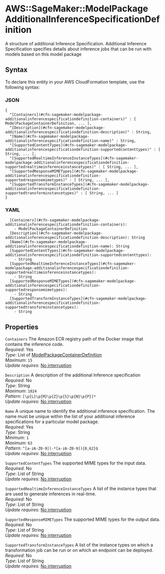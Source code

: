 # AWS::SageMaker::ModelPackage AdditionalInferenceSpecificationDefinition<a name="aws-properties-sagemaker-modelpackage-additionalinferencespecificationdefinition"></a>

A structure of additional Inference Specification\. Additional Inference Specification specifies details about inference jobs that can be run with models based on this model package

## Syntax<a name="aws-properties-sagemaker-modelpackage-additionalinferencespecificationdefinition-syntax"></a>

To declare this entity in your AWS CloudFormation template, use the following syntax:

### JSON<a name="aws-properties-sagemaker-modelpackage-additionalinferencespecificationdefinition-syntax.json"></a>

```
{
  "[Containers](#cfn-sagemaker-modelpackage-additionalinferencespecificationdefinition-containers)" : [ ModelPackageContainerDefinition, ... ],
  "[Description](#cfn-sagemaker-modelpackage-additionalinferencespecificationdefinition-description)" : String,
  "[Name](#cfn-sagemaker-modelpackage-additionalinferencespecificationdefinition-name)" : String,
  "[SupportedContentTypes](#cfn-sagemaker-modelpackage-additionalinferencespecificationdefinition-supportedcontenttypes)" : [ String, ... ],
  "[SupportedRealtimeInferenceInstanceTypes](#cfn-sagemaker-modelpackage-additionalinferencespecificationdefinition-supportedrealtimeinferenceinstancetypes)" : [ String, ... ],
  "[SupportedResponseMIMETypes](#cfn-sagemaker-modelpackage-additionalinferencespecificationdefinition-supportedresponsemimetypes)" : [ String, ... ],
  "[SupportedTransformInstanceTypes](#cfn-sagemaker-modelpackage-additionalinferencespecificationdefinition-supportedtransforminstancetypes)" : [ String, ... ]
}
```

### YAML<a name="aws-properties-sagemaker-modelpackage-additionalinferencespecificationdefinition-syntax.yaml"></a>

```
  [Containers](#cfn-sagemaker-modelpackage-additionalinferencespecificationdefinition-containers):
    - ModelPackageContainerDefinition
  [Description](#cfn-sagemaker-modelpackage-additionalinferencespecificationdefinition-description): String
  [Name](#cfn-sagemaker-modelpackage-additionalinferencespecificationdefinition-name): String
  [SupportedContentTypes](#cfn-sagemaker-modelpackage-additionalinferencespecificationdefinition-supportedcontenttypes):
    - String
  [SupportedRealtimeInferenceInstanceTypes](#cfn-sagemaker-modelpackage-additionalinferencespecificationdefinition-supportedrealtimeinferenceinstancetypes):
    - String
  [SupportedResponseMIMETypes](#cfn-sagemaker-modelpackage-additionalinferencespecificationdefinition-supportedresponsemimetypes):
    - String
  [SupportedTransformInstanceTypes](#cfn-sagemaker-modelpackage-additionalinferencespecificationdefinition-supportedtransforminstancetypes):
    - String
```

## Properties<a name="aws-properties-sagemaker-modelpackage-additionalinferencespecificationdefinition-properties"></a>

`Containers` <a name="cfn-sagemaker-modelpackage-additionalinferencespecificationdefinition-containers"></a>
The Amazon ECR registry path of the Docker image that contains the inference code\.  
_Required_: Yes  
_Type_: List of [ModelPackageContainerDefinition](aws-properties-sagemaker-modelpackage-modelpackagecontainerdefinition.md)  
_Maximum_: `15`  
_Update requires_: [No interruption](https://docs.aws.amazon.com/AWSCloudFormation/latest/UserGuide/using-cfn-updating-stacks-update-behaviors.html#update-no-interrupt)

`Description` <a name="cfn-sagemaker-modelpackage-additionalinferencespecificationdefinition-description"></a>
A description of the additional Inference specification  
_Required_: No  
_Type_: String  
_Maximum_: `1024`  
_Pattern_: `[\p{L}\p{M}\p{Z}\p{S}\p{N}\p{P}]*`  
_Update requires_: [No interruption](https://docs.aws.amazon.com/AWSCloudFormation/latest/UserGuide/using-cfn-updating-stacks-update-behaviors.html#update-no-interrupt)

`Name` <a name="cfn-sagemaker-modelpackage-additionalinferencespecificationdefinition-name"></a>
A unique name to identify the additional inference specification\. The name must be unique within the list of your additional inference specifications for a particular model package\.  
_Required_: Yes  
_Type_: String  
_Minimum_: `1`  
_Maximum_: `63`  
_Pattern_: `^[a-zA-Z0-9](-*[a-zA-Z0-9]){0,62}$`  
_Update requires_: [No interruption](https://docs.aws.amazon.com/AWSCloudFormation/latest/UserGuide/using-cfn-updating-stacks-update-behaviors.html#update-no-interrupt)

`SupportedContentTypes` <a name="cfn-sagemaker-modelpackage-additionalinferencespecificationdefinition-supportedcontenttypes"></a>
The supported MIME types for the input data\.  
_Required_: No  
_Type_: List of String  
_Update requires_: [No interruption](https://docs.aws.amazon.com/AWSCloudFormation/latest/UserGuide/using-cfn-updating-stacks-update-behaviors.html#update-no-interrupt)

`SupportedRealtimeInferenceInstanceTypes` <a name="cfn-sagemaker-modelpackage-additionalinferencespecificationdefinition-supportedrealtimeinferenceinstancetypes"></a>
A list of the instance types that are used to generate inferences in real\-time\.  
_Required_: No  
_Type_: List of String  
_Update requires_: [No interruption](https://docs.aws.amazon.com/AWSCloudFormation/latest/UserGuide/using-cfn-updating-stacks-update-behaviors.html#update-no-interrupt)

`SupportedResponseMIMETypes` <a name="cfn-sagemaker-modelpackage-additionalinferencespecificationdefinition-supportedresponsemimetypes"></a>
The supported MIME types for the output data\.  
_Required_: No  
_Type_: List of String  
_Update requires_: [No interruption](https://docs.aws.amazon.com/AWSCloudFormation/latest/UserGuide/using-cfn-updating-stacks-update-behaviors.html#update-no-interrupt)

`SupportedTransformInstanceTypes` <a name="cfn-sagemaker-modelpackage-additionalinferencespecificationdefinition-supportedtransforminstancetypes"></a>
A list of the instance types on which a transformation job can be run or on which an endpoint can be deployed\.  
_Required_: No  
_Type_: List of String  
_Update requires_: [No interruption](https://docs.aws.amazon.com/AWSCloudFormation/latest/UserGuide/using-cfn-updating-stacks-update-behaviors.html#update-no-interrupt)
